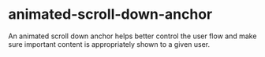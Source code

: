 # animated-scroll-down-anchor
An animated scroll down anchor helps better control the user flow and make sure important content is appropriately shown to a given user.

